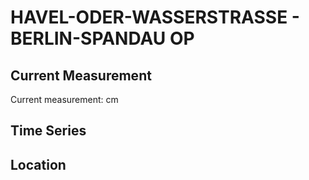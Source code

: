 # HAVEL-ODER-WASSERSTRASSE - BERLIN-SPANDAU OP

## Current Measurement

Current measurement: <Value topic="rivers/pegel-online/HOW/BERLIN-SPANDAU-OP/measurementValue"/> cm

## Time Series

<TimeSeries topic="rivers/pegel-online/HOW/BERLIN-SPANDAU-OP/measurementValue" period="week" />

## Location

<WorldMap>
  <Marker lat="52.54185553027772" lon="13.209041700232952" labelTopic="rivers/pegel-online/HOW/BERLIN-SPANDAU-OP/measurementValue" />
</WorldMap>
